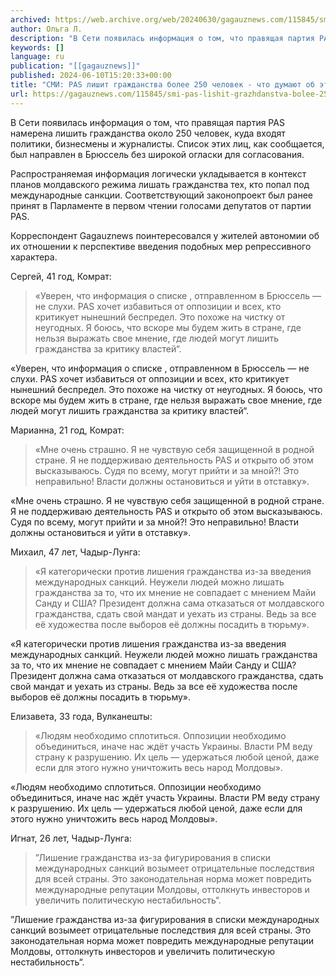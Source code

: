 ```yaml
---
archived: https://web.archive.org/web/20240630/gagauznews.com/115845/smi-pas-lishit-grazhdanstva-bolee-250-chelovek-chto-dumayut-ob-etom-v-gagauzii.html
author: Ольга Л.
description: "В Сети появилась информация о том, что правящая партия PAS намерена лишить гражданства около 250 человек, куда входят политики, бизнесмены и журналисты. Список этих лиц, как сообщается, был направлен в Брюссель без широкой огласки для согласования. Распространяемая информация логически укладывается в контекст планов молдавского режима лишать гражданства тех, кто попал под международные санкции. Соответствующий законопроект был ранее принят в Парламенте в первом чтении голосами депутатов от партии PAS. Корреспондент Gagauznews поинтересовался у жителей автономии об их отношении к перспективе введения подобных мер репрессивного характера. Сергей, 41 год, Комрат: «Уверен, что информация о списке , отправленном в Брюссель — не слухи. […]"
keywords: []
language: ru
publication: "[[gagauznews]]"
published: 2024-06-10T15:20:33+00:00
title: "СМИ: PAS лишит гражданства более 250 человек - что думают об этом в Гагаузии?"
url: https://gagauznews.com/115845/smi-pas-lishit-grazhdanstva-bolee-250-chelovek-chto-dumayut-ob-etom-v-gagauzii.html
---
```


В Сети появилась информация о том, что правящая партия PAS намерена лишить гражданства около 250 человек, куда входят политики, бизнесмены и журналисты. Список этих лиц, как сообщается, был направлен в Брюссель без широкой огласки для согласования.

Распространяемая информация логически укладывается в контекст планов молдавского режима лишать гражданства тех, кто попал под международные санкции. Соответствующий законопроект был ранее принят в Парламенте в первом чтении голосами депутатов от партии PAS.

Корреспондент Gagauznews поинтересовался у жителей автономии об их отношении к перспективе введения подобных мер репрессивного характера.

Сергей, 41 год, Комрат:

> «Уверен, что информация о списке , отправленном в Брюссель — не слухи. PAS хочет избавиться от оппозиции и всех, кто критикует нынешний беспредел. Это похоже на чистку от неугодных. Я боюсь, что вскоре мы будем жить в стране, где нельзя выражать свое мнение, где людей могут лишить гражданства за критику властей“.

«Уверен, что информация о списке , отправленном в Брюссель — не слухи. PAS хочет избавиться от оппозиции и всех, кто критикует нынешний беспредел. Это похоже на чистку от неугодных. Я боюсь, что вскоре мы будем жить в стране, где нельзя выражать свое мнение, где людей могут лишить гражданства за критику властей“.

Марианна, 21 год, Комрат:

> «Мне очень страшно. Я не чувствую себя защищенной в родной стране. Я не поддерживаю деятельность PAS и открыто об этом высказываюсь. Судя по всему, могут прийти и за мной?! Это неправильно! Власти должны остановиться и уйти в отставку».

«Мне очень страшно. Я не чувствую себя защищенной в родной стране. Я не поддерживаю деятельность PAS и открыто об этом высказываюсь. Судя по всему, могут прийти и за мной?! Это неправильно! Власти должны остановиться и уйти в отставку».

Михаил, 47 лет, Чадыр-Лунга:

> «Я категорически против лишения гражданства из-за введения международных санкций. Неужели людей можно лишать гражданства за то, что их мнение не совпадает с мнением Майи Санду и США? Президент должна сама отказаться от молдавского гражданства, сдать свой мандат и уехать из страны. Ведь за все её художества после выборов её должны посадить в тюрьму».

«Я категорически против лишения гражданства из-за введения международных санкций. Неужели людей можно лишать гражданства за то, что их мнение не совпадает с мнением Майи Санду и США? Президент должна сама отказаться от молдавского гражданства, сдать свой мандат и уехать из страны. Ведь за все её художества после выборов её должны посадить в тюрьму».

Елизавета, 33 года, Вулканешты:

> «Людям необходимо сплотиться. Оппозиции необходимо объединиться, иначе нас ждёт участь Украины. Власти РМ веду страну к разрушению. Их цель — удержаться любой ценой, даже если для этого нужно уничтожить весь народ Молдовы».

«Людям необходимо сплотиться. Оппозиции необходимо объединиться, иначе нас ждёт участь Украины. Власти РМ веду страну к разрушению. Их цель — удержаться любой ценой, даже если для этого нужно уничтожить весь народ Молдовы».

Игнат, 26 лет, Чадыр-Лунга:

> ”Лишение гражданства из-за фигурирования в списки международных санкций возымеет отрицательные последствия для всей страны. Это законодательная норма может повредить международные репутации Молдовы, оттолкнуть инвесторов и увеличить политическую нестабильность“.

”Лишение гражданства из-за фигурирования в списки международных санкций возымеет отрицательные последствия для всей страны. Это законодательная норма может повредить международные репутации Молдовы, оттолкнуть инвесторов и увеличить политическую нестабильность“.